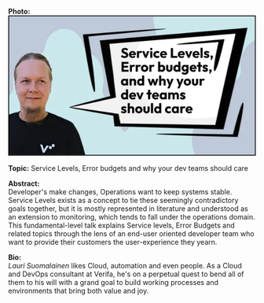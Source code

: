 
**Photo:**
![../imgs/lauri-suomalainen.png](../imgs/lauri-suomalainen.png)

**Topic:** Service Levels, Error budgets and why your dev teams should care

**Abstract:**<br/>
Developer's make changes, Operations want to keep systems stable. Service Levels exists as a concept to tie these seemingly contradictory goals together, but it is mostly represented in literature and understood as an extension to monitoring, which tends to fall under the operations domain. This fundamental-level talk explains Service levels, Error Budgets and related topics through the lens of an end-user oriented developer team who want to provide their customers the user-experience they yearn.

**Bio:**<br/>
*Lauri Suomalainen* likes Cloud, automation and even people. As a Cloud and DevOps consultant at Verifa, he's on a perpetual quest to bend all of them to his will with a grand goal to build working processes and environments that bring both value and joy.


